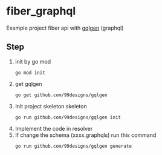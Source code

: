 # fiber_graphql

Example project fiber api with [gqlgen](https://github.com/99designs/gqlgen) (graphql)

## Step

1. init by go mod
    ``` shell
    go mod init
    ```
1. get gqlgen
    ```
    go get github.com/99designs/gqlgen
    ```
1. Init project skeleton skeleton
    ```
    go run github.com/99designs/gqlgen init
    ```
1. Implement the code in resolver
1. If change the schema (xxxx.graphqls) run this command
    ```
    go run github.com/99designs/gqlgen generate
    ```
    